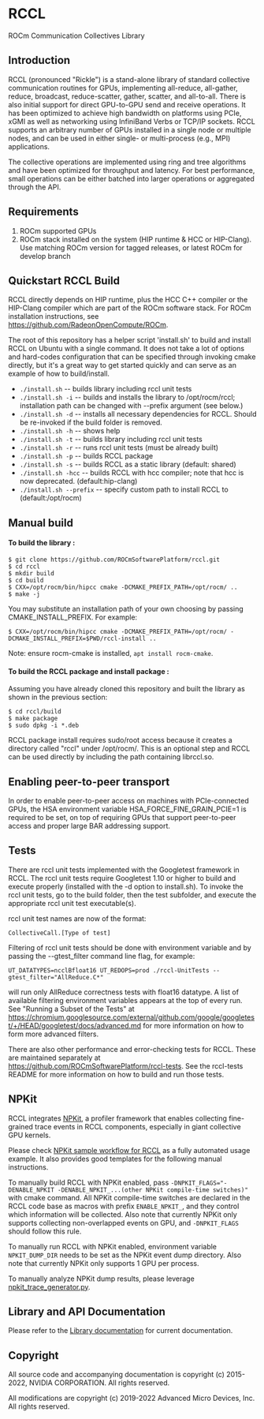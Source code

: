 # RCCL

ROCm Communication Collectives Library

## Introduction

RCCL (pronounced "Rickle") is a stand-alone library of standard collective communication routines for GPUs, implementing all-reduce, all-gather, reduce, broadcast, reduce-scatter, gather, scatter, and all-to-all. There is also initial support for direct GPU-to-GPU send and receive operations.  It has been optimized to achieve high bandwidth on platforms using PCIe, xGMI as well as networking using InfiniBand Verbs or TCP/IP sockets. RCCL supports an arbitrary number of GPUs installed in a single node or multiple nodes, and can be used in either single- or multi-process (e.g., MPI) applications.

The collective operations are implemented using ring and tree algorithms and have been optimized for throughput and latency. For best performance, small operations can be either batched into larger operations or aggregated through the API.

## Requirements

1. ROCm supported GPUs
2. ROCm stack installed on the system (HIP runtime & HCC or HIP-Clang).  Use matching ROCm version for tagged releases, or latest ROCm for develop branch

## Quickstart RCCL Build

RCCL directly depends on HIP runtime, plus the HCC C++ compiler or the HIP-Clang compiler which are part of the ROCm software stack.
For ROCm installation instructions, see https://github.com/RadeonOpenCompute/ROCm.

The root of this repository has a helper script 'install.sh' to build and install RCCL on Ubuntu with a single command.  It does not take a lot of options and hard-codes configuration that can be specified through invoking cmake directly, but it's a great way to get started quickly and can serve as an example of how to build/install.

*  `./install.sh` -- builds library including rccl unit tests
*  `./install.sh -i` -- builds and installs the library to /opt/rocm/rccl; installation path can be changed with --prefix argument (see below.)
*  `./install.sh -d` -- installs all necessary dependencies for RCCL.  Should be re-invoked if the build folder is removed.
*  `./install.sh -h` -- shows help
*  `./install.sh -t` -- builds library including rccl unit tests
*  `./install.sh -r` -- runs rccl unit tests (must be already built)
*  `./install.sh -p` -- builds RCCL package
*  `./install.sh -s` -- builds RCCL as a static library (default: shared)
*  `./install.sh -hcc` -- builds RCCL with hcc compiler; note that hcc is now deprecated. (default:hip-clang)
*  `./install.sh --prefix` -- specify custom path to install RCCL to (default:/opt/rocm)

## Manual build
#### To build the library :

```shell
$ git clone https://github.com/ROCmSoftwarePlatform/rccl.git
$ cd rccl
$ mkdir build
$ cd build
$ CXX=/opt/rocm/bin/hipcc cmake -DCMAKE_PREFIX_PATH=/opt/rocm/ ..
$ make -j
```
You may substitute an installation path of your own choosing by passing CMAKE_INSTALL_PREFIX. For example:
```shell
$ CXX=/opt/rocm/bin/hipcc cmake -DCMAKE_PREFIX_PATH=/opt/rocm/ -DCMAKE_INSTALL_PREFIX=$PWD/rccl-install ..
```
Note: ensure rocm-cmake is installed, `apt install rocm-cmake`.

#### To build the RCCL package and install package :

Assuming you have already cloned this repository and built the library as shown in the previous section:

```shell
$ cd rccl/build
$ make package
$ sudo dpkg -i *.deb
```

RCCL package install requires sudo/root access because it creates a directory called "rccl" under /opt/rocm/. This is an optional step and RCCL can be used directly by including the path containing librccl.so.

## Enabling peer-to-peer transport
In order to enable peer-to-peer access on machines with PCIe-connected GPUs, the HSA environment variable HSA_FORCE_FINE_GRAIN_PCIE=1 is required to be set, on top of requiring GPUs that support peer-to-peer access and proper large BAR addressing support.

## Tests

There are rccl unit tests implemented with the Googletest framework in RCCL.  The rccl unit tests require Googletest 1.10 or higher to build and execute properly (installed with the -d option to install.sh).
To invoke the rccl unit tests, go to the build folder, then the test subfolder, and execute the appropriate rccl unit test executable(s).

rccl unit test names are now of the format:

    CollectiveCall.[Type of test]

Filtering of rccl unit tests should be done with environment variable and by passing the --gtest_filter command line flag, for example:

```shell
UT_DATATYPES=ncclBfloat16 UT_REDOPS=prod ./rccl-UnitTests --gtest_filter="AllReduce.C*"
```
will run only AllReduce correctness tests with float16 datatype. A list of available filtering environment variables appears at the top of every run. See "Running a Subset of the Tests" at https://chromium.googlesource.com/external/github.com/google/googletest/+/HEAD/googletest/docs/advanced.md for more information on how to form more advanced filters.


There are also other performance and error-checking tests for RCCL.  These are maintained separately at https://github.com/ROCmSoftwarePlatform/rccl-tests.
See the rccl-tests README for more information on how to build and run those tests.

## NPKit

RCCL integrates [NPKit](https://github.com/microsoft/npkit), a profiler framework that enables collecting fine-grained trace events in RCCL components, especially in giant collective GPU kernels.

Please check [NPKit sample workflow for RCCL](https://github.com/microsoft/NPKit/tree/main/rccl_samples) as a fully automated usage example. It also provides good templates for the following manual instructions.

To manually build RCCL with NPKit enabled, pass `-DNPKIT_FLAGS="-DENABLE_NPKIT -DENABLE_NPKIT_...(other NPKit compile-time switches)"` with cmake command. All NPKit compile-time switches are declared in the RCCL code base as macros with prefix `ENABLE_NPKIT_`, and they control which information will be collected. Also note that currently NPKit only supports collecting non-overlapped events on GPU, and `-DNPKIT_FLAGS` should follow this rule.

To manually run RCCL with NPKit enabled, environment variable `NPKIT_DUMP_DIR` needs to be set as the NPKit event dump directory. Also note that currently NPKit only supports 1 GPU per process.

To manually analyze NPKit dump results, please leverage [npkit_trace_generator.py](https://github.com/microsoft/NPKit/blob/main/rccl_samples/npkit_trace_generator.py).

## Library and API Documentation

Please refer to the [Library documentation](https://rccl.readthedocs.io/) for current documentation.

## Copyright

All source code and accompanying documentation is copyright (c) 2015-2022, NVIDIA CORPORATION. All rights reserved.

All modifications are copyright (c) 2019-2022 Advanced Micro Devices, Inc. All rights reserved.

